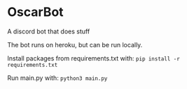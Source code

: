 # OscarBot
A discord bot that does stuff

The bot runs on heroku, but can be run locally.

Install packages from requirements.txt with:
`pip install -r requirements.txt`

Run main.py with:
`python3 main.py`
